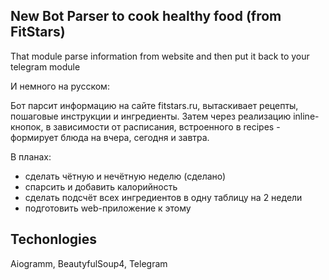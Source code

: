 ## New Bot Parser to cook healthy food (from FitStars)

That module parse information from website and then put it back to your telegram module

И немного на русском:

Бот парсит информацию на сайте fitstars.ru, вытаскивает рецепты, пошаговые инструкции и ингредиенты.
Затем через реализацию inline-кнопок, в зависимости от расписания, встроенного в recipes - формирует 
блюда на вчера, сегодня и завтра.

В планах:
* сделать чётную и нечётную неделю (сделано)
* спарсить и добавить калорийность
* сделать подсчёт всех ингредиентов в одну таблицу на 2 недели 
* подготовить web-приложение к этому

## Techonlogies

Aiogramm, BeautyfulSoup4, Telegram

